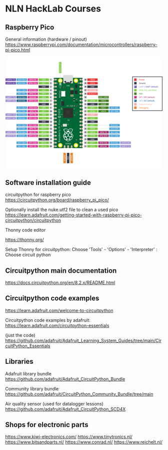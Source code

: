# NLN HackLab Courses

## Raspberry Pico

General information (hardware / pinout)
https://www.raspberrypi.com/documentation/microcontrollers/raspberry-pi-pico.html

<img src="pico-pinout.svg">

## Software installation guide

circuitpython for raspberry pico
https://circuitpython.org/board/raspberry_pi_pico/

Optionally install the nuke.utf2 file to clean a used pico
https://learn.adafruit.com/getting-started-with-raspberry-pi-pico-circuitpython/circuitpython

Thonny code editor

https://thonny.org/

Setup Thonny for circuitpython: Choose 'Tools' - 'Options' - 'Interpreter' : Choose circuit python

## Circuitpython main documentation

https://docs.circuitpython.org/en/8.2.x/README.html

## Circuitpython code examples

https://learn.adafruit.com/welcome-to-circuitpython

Circuitpython code examples by adafruit:
https://learn.adafruit.com/circuitpython-essentials

(just the code)
https://github.com/adafruit/Adafruit_Learning_System_Guides/tree/main/CircuitPython_Essentials

## Libraries

Adafruit library bundle
https://github.com/adafruit/Adafruit_CircuitPython_Bundle

Community library bundle
https://github.com/adafruit/CircuitPython_Community_Bundle/tree/main

Air quality sensor (used for datalogger lessons)
https://github.com/adafruit/Adafruit_CircuitPython_SCD4X

## Shops for electronic parts

https://www.kiwi-electronics.com/
https://www.tinytronics.nl/
https://www.bitsandparts.nl/
https://www.conrad.nl/
https://www.reichelt.nl/
